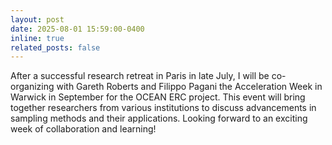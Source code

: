 ```yaml
---
layout: post
date: 2025-08-01 15:59:00-0400
inline: true
related_posts: false
---
```


After a successful research retreat in Paris in late July, I will be co-organizing with Gareth Roberts and Filippo Pagani the Acceleration Week in Warwick in September for the OCEAN ERC project. This event will bring together researchers from various institutions to discuss advancements in sampling methods and their applications. Looking forward to an exciting week of collaboration and learning!

